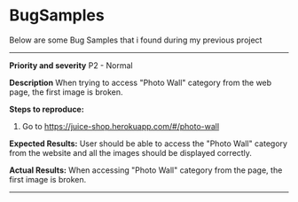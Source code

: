 # BugSamples
Below are some Bug Samples that i found during my previous project


------------------------------

**Priority and severity**
P2 - Normal

**Description** 
When trying to access "Photo Wall" category from the web page, the first image is broken.

**Steps to reproduce:**
1. Go to https://juice-shop.herokuapp.com/#/photo-wall

**Expected Results:**
User should be able to access the "Photo Wall" category from the website and all the images should be displayed correctly.

**Actual Results:**
When accessing "Photo Wall" category from the page, the first image is broken.


------------------------------

